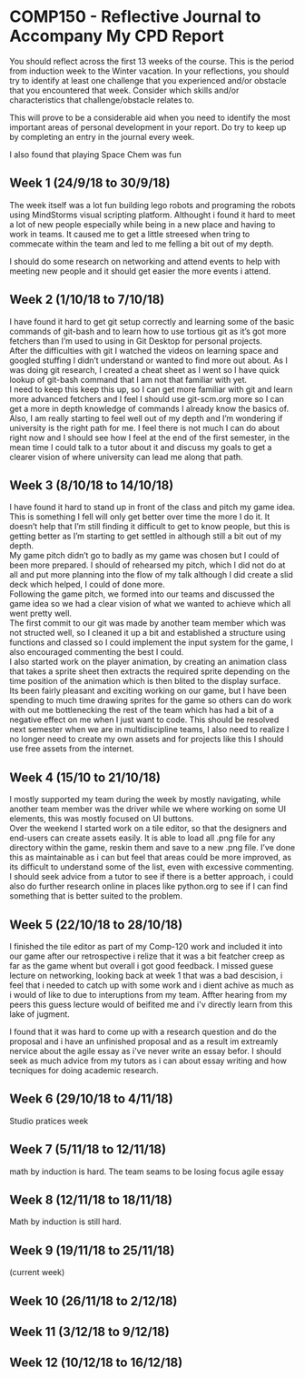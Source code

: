 # COMP150 - Reflective Journal to Accompany My CPD Report

You should reflect across the first 13 weeks of the course. This is the period from induction week to the Winter vacation. In your reflections, you should try to identify at least one challenge that you experienced and/or obstacle that you encountered that week. Consider which skills and/or characteristics that challenge/obstacle relates to. 

This will prove to be a considerable aid when you need to identify the most important areas of personal development in your report. Do try to keep up by completing an entry in the journal every week.

I also found that playing Space Chem was fun

## Week 1 (24/9/18 to 30/9/18)  
The week itself was a lot fun building lego robots and programing the robots using MindStorms visual scripting platform. Althought i found it hard to meet a lot of new people especially while being in a new place and having to work in teams. It caused me to get a little streesed when tring to commecate within the team and led to me felling a bit out of my depth.

I should do some research on networking and attend events to help with meeting new people and it should get easier the more events i attend.

## Week 2  (1/10/18 to 7/10/18)
I have found it hard to get git setup correctly and learning some of the basic commands of git-bash and to learn how to use tortious git as it’s got more fetchers than I’m used to using in Git Desktop for personal projects.  
After the difficulties with git I watched the videos on learning space and googled stuffing I didn’t understand or wanted to find more out about. As I was doing git research, I created a cheat sheet as I went so I have quick lookup of git-bash command that I am not that familiar with yet.  
I need to keep this keep this up, so I can get more familiar with git and learn more advanced fetchers and I feel I should use git-scm.org more so I can get a more in depth knowledge of commands I already know the basics of.
Also, I am really starting to feel well out of my depth and I’m wondering if university is the right path for me. I feel there is not much I can do about right now and I should see how I feel at the end of the first semester, in the mean time I could talk to a tutor about it and discuss my goals to get a clearer vision of where university can lead me along that path.  


## Week 3 (8/10/18 to 14/10/18)
I have found it hard to stand up in front of the class and pitch my game idea. This is something I fell will only get better over time the more I do it. It doesn’t help that I’m still finding it difficult to get to know people, but this is getting better as I’m starting to get settled in although still a bit out of my depth.  
My game pitch didn’t go to badly as my game was chosen but I could of been more prepared. I should of rehearsed my pitch, which I did not do at all and put more planning into the flow of my talk although I did create a slid deck which helped, I could of done more.  
Following the game pitch, we formed into our teams and discussed the game idea so we had a clear vision of what we wanted to achieve which all went pretty well.  
The first commit to our git was made by another team member which was not structed well, so I cleaned it up a bit and established a structure using functions and classed so I could implement the input system for the game, I also encouraged commenting the best I could.  
I also started work on the player animation, by creating an animation class that takes a sprite sheet then extracts the required sprite depending on the time position of the animation which is then blited to the display surface.  
Its been fairly pleasant and exciting working on our game, but I have been spending to much time drawing sprites for the game so others can do work with out me bottlenecking the rest of the team which has had a bit of a negative effect on me when I just want to code. This should be resolved next semester when we are in multidiscipline teams, I also need to realize I no longer need to create my own assets and for projects like this I should use free assets from the internet.  

## Week 4 (15/10 to 21/10/18)
I mostly supported my team during the week by mostly navigating, while another team member was the driver while we where working on some UI elements, this was mostly focused on UI buttons.  
Over the weekend I started work on a tile editor, so that the designers and end-users can create assets easily. It is able to load all .png file for any directory within the game, reskin them and save to a new .png file. I’ve done this as maintainable as i can but feel that areas could be more improved, as its difficult to understand some of the list, even with excessive commenting. I should seek advice from a tutor to see if there is a better approach, i could also do further research online in places like python.org to see if I can find something that is better suited to the problem.  

## Week 5 (22/10/18 to 28/10/18)
I finished the tile editor as part of my Comp-120 work and included it into our game after our retrospective i relize that it was a bit featcher creep as far as the game whent but overall i got good feedback.
I missed guese lecture on networking, looking back at week 1 that was a bad descision, i feel that i needed to catch up with some work and i dient achive as much as i would of like to due to interuptions from my team. Affter hearing from my peers this guess lecture would of beifited me and i'v directly learn from this lake of jugment.

I found that it was hard to come up with a research question and do the proposal and i have an unfinished proposal and as a result im extreamly nervice about the agile essay as i've never write an essay befor. I should seek as much advice from my tutors as i can about essay writing and how tecniques for doing academic research.

## Week 6 (29/10/18 to 4/11/18)
Studio pratices week


## Week 7 (5/11/18 to 12/11/18)
math by induction is hard.
The team seams to be losing focus
agile essay


## Week 8 (12/11/18 to 18/11/18)
Math by induction is still hard. 

## Week 9 (19/11/18 to 25/11/18)
(current week)

## Week 10 (26/11/18 to 2/12/18)

## Week 11 (3/12/18 to 9/12/18)

## Week 12 (10/12/18 to 16/12/18)


